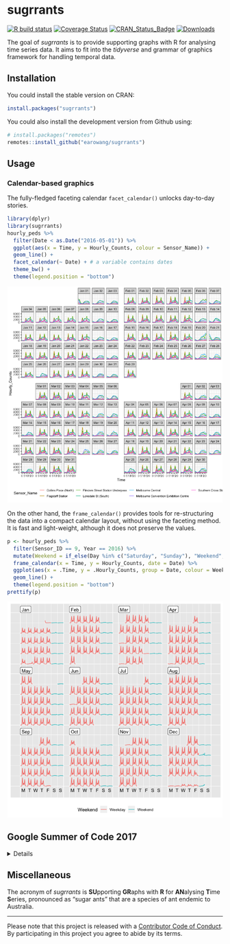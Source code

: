 
<!-- README.md is generated from README.Rmd. Please edit that file -->

# sugrrants

[![R build
status](https://github.com/earowang/sugrrants/workflows/R-CMD-check/badge.svg)](https://github.com/earowang/sugrrants/actions?workflow=R-CMD-check)
[![Coverage
Status](https://img.shields.io/codecov/c/github/earowang/sugrrants/master.svg)](https://codecov.io/github/earowang/sugrrants?branch=master)
[![CRAN\_Status\_Badge](http://www.r-pkg.org/badges/version/sugrrants)](https://cran.r-project.org/package=sugrrants)
[![Downloads](http://cranlogs.r-pkg.org/badges/sugrrants?color=brightgreen)](https://cran.r-project.org/package=sugrrants)

The goal of *sugrrants* is to provide supporting graphs with R for
analysing time series data. It aims to fit into the *tidyverse* and
grammar of graphics framework for handling temporal data.

## Installation

You could install the stable version on CRAN:

``` r
install.packages("sugrrants")
```

You could also install the development version from Github using:

``` r
# install.packages("remotes")
remotes::install_github("earowang/sugrrants")
```

## Usage

### Calendar-based graphics

The fully-fledged faceting calendar `facet_calendar()` unlocks
day-to-day stories.

``` r
library(dplyr)
library(sugrrants)
hourly_peds %>%
  filter(Date < as.Date("2016-05-01")) %>% 
  ggplot(aes(x = Time, y = Hourly_Counts, colour = Sensor_Name)) +
  geom_line() +
  facet_calendar(~ Date) + # a variable contains dates
  theme_bw() +
  theme(legend.position = "bottom")
```

![](man/figures/facet-calendar-1.png)<!-- -->

On the other hand, the `frame_calendar()` provides tools for
re-structuring the data into a compact calendar layout, without using
the faceting method. It is fast and light-weight, although it does not
preserve the values.

``` r
p <- hourly_peds %>%
  filter(Sensor_ID == 9, Year == 2016) %>%
  mutate(Weekend = if_else(Day %in% c("Saturday", "Sunday"), "Weekend", "Weekday")) %>%
  frame_calendar(x = Time, y = Hourly_Counts, date = Date) %>% 
  ggplot(aes(x = .Time, y = .Hourly_Counts, group = Date, colour = Weekend)) +
  geom_line() +
  theme(legend.position = "bottom")
prettify(p)
```

![](man/figures/calendar-plot-1.png)<!-- -->

## Google Summer of Code 2017

<details>

This package is part of the project—[Tidy data structures and visual
methods to support exploration of big temporal-context
data](https://summerofcode.withgoogle.com/projects/#4790455121215488),
which has been participated in Google Summer of Code 2017 (gsoc), for [R
project for statistical computing](https://www.r-project.org).

A new function `frame_calendar()`
\[[here](https://github.com/earowang/sugrrants/blob/master/R/frame-calendar.R)
and
[here](https://github.com/earowang/sugrrants/blob/master/R/calendar-fun.R)\]
in the **sugrrants** package has been developed and documented for
calendar-based graphics. I have also written a vignette
\[[source](https://github.com/earowang/sugrrants/blob/master/vignettes/frame-calendar.Rmd)
and [reader
view](http://pkg.earo.me/sugrrants/articles/frame-calendar.html)\],
which introduces and demonstrates the usage of the `frame_calendar()`
function. [Many unit
tests](https://github.com/earowang/sugrrants/blob/master/tests/testthat/test-calendar.R)
have been carried out to ensure the expected performance of this
function. The function implements non-standard evaluation and highlights
the [tidy evaluation](https://rlang.r-lib.org) in action. The initial
release (v0.1.0) of the package has been published on
[CRAN](https://CRAN.R-project.org/package=sugrrants) during the gsoc
summer time.

I have initialised a new R package
[**tsibble**](https://github.com/earowang/tsibble) for tidy temporal
data, as part of the project. The `tsibble()` function constructs a new
`tbl_ts` class for temporal data, and the `as_tsibble()` helps to
convert a few `ts` objects into the `tbl_ts` class. Some key verbs
(generics) from the **dplyr** package, such as `mutate()`,
`summarise()`, `filter()`, have been defined and developed for the
`tbl_ts` data class. The **tsibble** package was highly experimental
over the period of the gsoc
\[[commits](https://github.com/earowang/tsibble/commit/aba1cfc2eec88966c43232fe5d249522f88e1e27)\],
and these functions are very likely to be changed or improved in the
future.

A new package [**rwalkr**](https://github.com/earowang/rwalkr) has been
created and released on
[CRAN](https://cran.r-project.org/package=rwalkr) during the gsoc
summer. This package provides API to Melbourne pedestrian sensor data
and arrange the data in tidy temporal data form. Two functions including
[`walk_melb()`](https://github.com/earowang/rwalkr/blob/master/R/scrape.R)
and
[`shine_melb()`](https://github.com/earowang/rwalkr/blob/master/R/shiny.R),
have been written and documented as the v0.1.0 and v0.2.0 releases on
CRAN. The majority of the code for the function
[`run_melb()`](https://github.com/earowang/rwalkr/blob/master/R/soda.R)
has been done, but the interface needs improving after the gsoc.

</details>

## Miscellaneous

The acronym of *sugrrants* is **SU**pporting **GR**aphs with **R** for
**AN**alysing **T**ime **S**eries, pronounced as “sugar ants” that are a
species of ant endemic to Australia.

-----

Please note that this project is released with a [Contributor Code of
Conduct](https://github.com/earowang/sugrrants/blob/master/.github/CODE_OF_CONDUCT.md).
By participating in this project you agree to abide by its terms.
